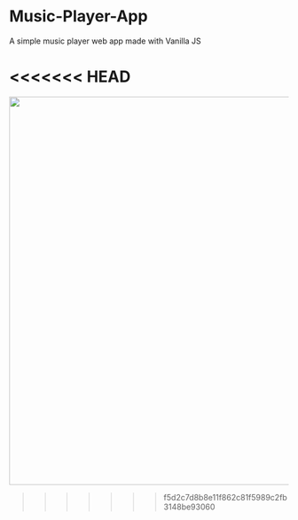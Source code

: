 # Music-Player-App
A simple music player web app made with Vanilla JS

<<<<<<< HEAD
=======
<html>
  <img src="https://user-images.githubusercontent.com/47085691/115906400-4cbf1c80-a489-11eb-8cd7-db10eccaa5f6.png" width=700/>
</html>

>>>>>>> f5d2c7d8b8e11f862c81f5989c2fb3148be93060

